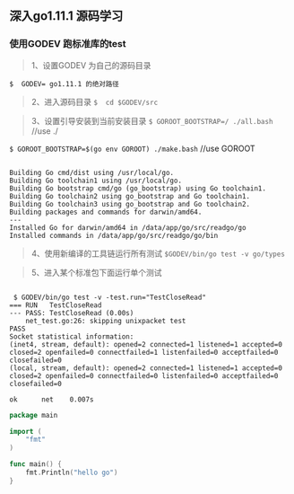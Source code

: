 ## 深入go1.11.1 源码学习

### 使用GODEV 跑标准库的test

>1、设置GODEV 为自己的源码目录

` $  GODEV= go1.11.1 的绝对路径 `

>2、进入源码目录
` $  cd $GODEV/src `

>3、设置引导安装到当前安装目录
` $ GOROOT_BOOTSTRAP=/ ./all.bash ` //use ./

` $ GOROOT_BOOTSTRAP=$(go env GOROOT) ./make.bash ` //use GOROOT


```

Building Go cmd/dist using /usr/local/go.
Building Go toolchain1 using /usr/local/go.
Building Go bootstrap cmd/go (go_bootstrap) using Go toolchain1.
Building Go toolchain2 using go_bootstrap and Go toolchain1.
Building Go toolchain3 using go_bootstrap and Go toolchain2.
Building packages and commands for darwin/amd64.
---
Installed Go for darwin/amd64 in /data/app/go/src/readgo/go
Installed commands in /data/app/go/src/readgo/go/bin

```

>4、使用新编译的工具链运行所有测试
`$GODEV/bin/go test -v go/types `

>5、进入某个标准包下面运行单个测试

```

 $ GODEV/bin/go test -v -test.run="TestCloseRead"
=== RUN   TestCloseRead
--- PASS: TestCloseRead (0.00s)
    net_test.go:26: skipping unixpacket test
PASS
Socket statistical information:
(inet4, stream, default): opened=2 connected=1 listened=1 accepted=0 closed=2 openfailed=0 connectfailed=1 listenfailed=0 acceptfailed=0 closefailed=0
(local, stream, default): opened=2 connected=1 listened=1 accepted=0 closed=2 openfailed=0 connectfailed=0 listenfailed=0 acceptfailed=0 closefailed=0

ok      net    0.007s

```

```go
package main

import (
	"fmt"
)

func main() {
	fmt.Println("hello go")
}

```